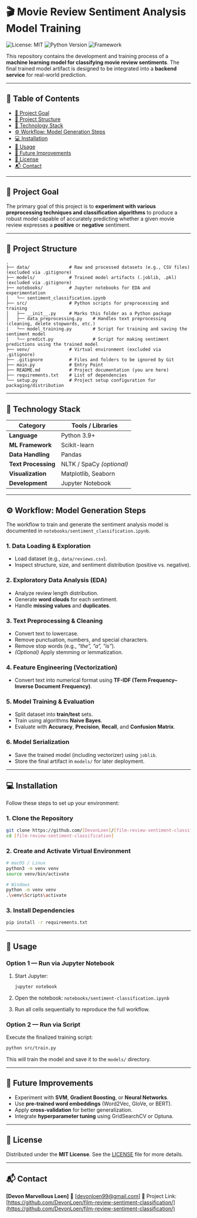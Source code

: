 # 🎬 Movie Review Sentiment Analysis Model Training

![License: MIT](https://img.shields.io/badge/License-MIT-yellow.svg)
![Python Version](https://img.shields.io/badge/Python-3.9%2B-blue.svg)
![Framework](https://img.shields.io/badge/Library-Scikit--learn-orange.svg)

This repository contains the development and training process of a **machine learning model for classifying movie review sentiments**.
The final trained model artifact is designed to be integrated into a **backend service** for real-world prediction.

---

## 📘 Table of Contents

- [🎯 Project Goal](#-project-goal)
- [📁 Project Structure](#-project-structure)
- [🧠 Technology Stack](#-technology-stack)
- [⚙️ Workflow: Model Generation Steps](#️-workflow-model-generation-steps)
- [💻 Installation](#-installation)
- [🚀 Usage](#-usage)
- [🔮 Future Improvements](#-future-improvements)
- [🧾 License](#-license)
- [📬 Contact](#-contact)

---

## 🎯 Project Goal

The primary goal of this project is to **experiment with various preprocessing techniques and classification algorithms** to produce a robust model capable of accurately predicting whether a given movie review expresses a **positive** or **negative** sentiment.

---

## 📁 Project Structure

```
.
├── data/               # Raw and processed datasets (e.g., CSV files) (excluded via .gitignore)
├── models/             # Trained model artifacts (.joblib, .pkl) (excluded via .gitignore)
├── notebooks/          # Jupyter notebooks for EDA and experimentation
│   └── sentiment_classification.ipynb
├── src/                # Python scripts for preprocessing and training
│   ├── __init__.py     # Marks this folder as a Python package
│   ├── data_preprocessing.py    # Handles text preprocessing (cleaning, delete stopwords, etc.)
│   └── model_training.py        # Script for training and saving the sentiment model
│   └── predict.py               # Script for making sentiment predictions using the trained model
├── venv/               # Virtual environment (excluded via .gitignore)
├── .gitignore          # Files and folders to be ignored by Git
├── main.py             # Entry Point
├── README.md           # Project documentation (you are here)
├── requirements.txt    # List of dependencies
└── setup.py            # Project setup configuration for packaging/distribution
```

---

## 🧠 Technology Stack

| Category            | Tools / Libraries         |
| ------------------- | ------------------------- |
| **Language**        | Python 3.9+               |
| **ML Framework**    | Scikit-learn              |
| **Data Handling**   | Pandas                    |
| **Text Processing** | NLTK / SpaCy _(optional)_ |
| **Visualization**   | Matplotlib, Seaborn       |
| **Development**     | Jupyter Notebook          |

---

## ⚙️ Workflow: Model Generation Steps

The workflow to train and generate the sentiment analysis model is documented in
`notebooks/sentiment_classification.ipynb`.

### 1. Data Loading & Exploration

- Load dataset (e.g., `data/reviews.csv`).
- Inspect structure, size, and sentiment distribution (positive vs. negative).

### 2. Exploratory Data Analysis (EDA)

- Analyze review length distribution.
- Generate **word clouds** for each sentiment.
- Handle **missing values** and **duplicates**.

### 3. Text Preprocessing & Cleaning

- Convert text to lowercase.
- Remove punctuation, numbers, and special characters.
- Remove stop words (e.g., _“the”, “a”, “is”_).
- _(Optional)_ Apply stemming or lemmatization.

### 4. Feature Engineering (Vectorization)

- Convert text into numerical format using **TF-IDF (Term Frequency–Inverse Document Frequency)**.

### 5. Model Training & Evaluation

- Split dataset into **train/test** sets.
- Train using algorithms **Naive Bayes**.
- Evaluate with **Accuracy**, **Precision**, **Recall**, and **Confusion Matrix**.

### 6. Model Serialization

- Save the trained model (including vectorizer) using `joblib`.
- Store the final artifact in `models/` for later deployment.

---

## 💻 Installation

Follow these steps to set up your environment:

### 1. Clone the Repository

```bash
git clone https://github.com/[DevonLoen]/[film-review-sentiment-classification].git
cd [film-review-sentiment-classification]
```

### 2. Create and Activate Virtual Environment

```bash
# macOS / Linux
python3 -m venv venv
source venv/bin/activate

# Windows
python -m venv venv
.\venv\Scripts\activate
```

### 3. Install Dependencies

```bash
pip install -r requirements.txt
```

---

## 🚀 Usage

### Option 1 — Run via Jupyter Notebook

1. Start Jupyter:

   ```bash
   jupyter notebook
   ```

2. Open the notebook:
   `notebooks/sentiment-classification.ipynb`
3. Run all cells sequentially to reproduce the full workflow.

### Option 2 — Run via Script

Execute the finalized training script:

```bash
python src/train.py
```

This will train the model and save it to the `models/` directory.

---

## 🔮 Future Improvements

- Experiment with **SVM**, **Gradient Boosting**, or **Neural Networks**.
- Use **pre-trained word embeddings** (Word2Vec, GloVe, or BERT).
- Apply **cross-validation** for better generalization.
- Integrate **hyperparameter tuning** using GridSearchCV or Optuna.

---

## 🧾 License

Distributed under the **MIT License**.
See the [LICENSE](./LICENSE) file for more details.

---

## 📬 Contact

**[Devon Marvellous Loen]**
📧 [[devonloen99@gmail.com](mailto:devonloen99@gmail.com)]
🔗 Project Link: [https://github.com/DevonLoen/film-review-sentiment-classification/](https://github.com/DevonLoen/film-review-sentiment-classification/)
